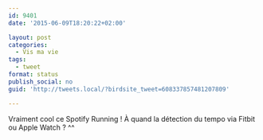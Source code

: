 ```yaml
---
id: 9401
date: '2015-06-09T18:20:22+02:00'

layout: post
categories:
  - Vis ma vie
tags:
  - tweet
format: status
publish_social: no
guid: 'http://tweets.local/?birdsite_tweet=608337857481207809'

---
```


Vraiment cool ce Spotify Running ! À quand la détection du tempo via Fitbit ou Apple Watch ? ^^